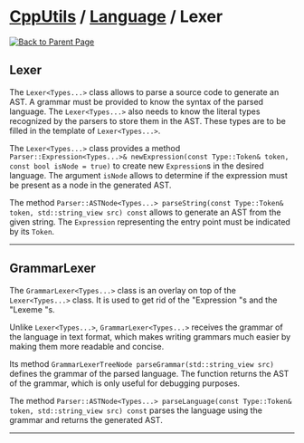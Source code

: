 # [CppUtils](../../README.md) / [Language](../README.md) / Lexer

[![Back to Parent Page](https://img.shields.io/badge/-Back_to_Parent_Page-blue?style=for-the-badge)](../README.md)

## Lexer

The ``Lexer<Types...>`` class allows to parse a source code to generate an AST.
A grammar must be provided to know the syntax of the parsed language.
The ``Lexer<Types...>`` also needs to know the literal types recognized by the parsers to store them in the AST. These types are to be filled in the template of ``Lexer<Types...>``.

The ``Lexer<Types...>`` class provides a method ``Parser::Expression<Types...>& newExpression(const Type::Token& token, const bool isNode = true)`` to create new ``Expression``s in the desired language.
The argument ``isNode`` allows to determine if the expression must be present as a node in the generated AST.

The method ``Parser::ASTNode<Types...> parseString(const Type::Token& token, std::string_view src) const`` allows to generate an AST from the given string. The ``Expression`` representing the entry point must be indicated by its ``Token``.

---

## GrammarLexer

The ``GrammarLexer<Types...>`` class is an overlay on top of the ``Lexer<Types...>`` class. It is used to get rid of the "Expression "s and the "Lexeme "s.

Unlike ``Lexer<Types...>``, ``GrammarLexer<Types...>`` receives the grammar of the language in text format, which makes writing grammars much easier by making them more readable and concise.

Its method ``GrammarLexerTreeNode parseGrammar(std::string_view src)`` defines the grammar of the parsed language. The function returns the AST of the grammar, which is only useful for debugging purposes.

The method ``Parser::ASTNode<Types...> parseLanguage(const Type::Token& token, std::string_view src) const`` parses the language using the grammar and returns the generated AST.

---
